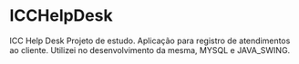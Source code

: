 # ICCHelpDesk
ICC Help Desk
Projeto de estudo. Aplicação para registro de atendimentos ao cliente.
Utilizei no desenvolvimento da mesma, MYSQL e JAVA_SWING.